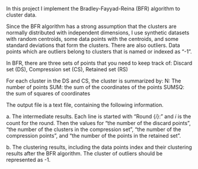 In this project I implement the Bradley-Fayyad-Reina (BFR) algorithm to cluster data.

Since the BFR algorithm has a strong assumption that the clusters are normally distributed with independent dimensions, I use synthetic datasets with random centroids, some data points with the centroids, and some standard deviations that form the clusters. 
There are also outliers. Data points which are outliers belong to clusters that is named or indexed as “-1”.

In BFR, there are three sets of points that you need to keep track of:
  Discard set (DS), Compression set (CS), Retained set (RS)

For each cluster in the DS and CS, the cluster is summarized by: 
  N: The number of points
  SUM: the sum of the coordinates of the points 
  SUMSQ: the sum of squares of coordinates

The output file is a text file, containing the following information.

a. The intermediate results. Each line is started with “Round {𝑖}:” and 𝑖 is the count for the round. Then the values for “the number of the discard points”, “the number of the clusters in the compression set”, “the number of the compression points”, and “the number of the points in the retained set”.

b. The clustering results, including the data points index and their clustering results after the BFR algorithm. The cluster of outliers should be represented as -1.
